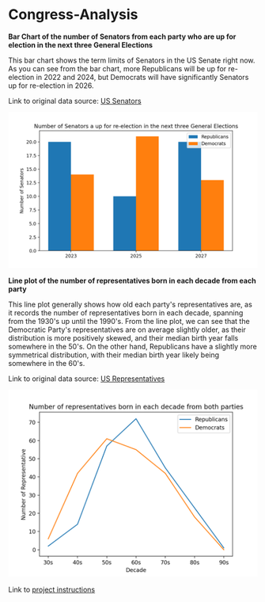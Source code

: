 # Congress-Analysis


**Bar Chart of the number of Senators from each party who are up for election in the next three General Elections**

This bar chart shows the term limits of Senators in the US Senate right now. As you can see from the bar chart, more Republicans will be up for re-election in 2022 and 2024, but Democrats will have significantly Senators up for re-election in 2026.&nbsp;

Link to original data source: [US Senators](https://www.govtrack.us/api/v2/role?current=true&role_type=senator)

![Graph of Senators](https://github.com/nikhilagarwal1111/Congress-Analysis/blob/main/Senators%20Graph.png)

**Line plot of the number of representatives born in each decade from each party**

This line plot generally shows how old each party's representatives are, as it records the number of representatives born in each decade, spanning from the 1930's up until the 1990's. From the line plot, we can see that the Democratic Party's representatives are on average slightly older, as their distribution is more positively skewed, and their median birth year falls somewhere in the 50's. On the other hand, Republicans have a slightly more symmetrical distribution, with their median birth year likely being somewhere in the 60's.

Link to original data source: [US Representatives](https://www.govtrack.us/api/v2/role?current=true&role_type=representative&limit=438)


![Graph of Representatives](https://github.com/nikhilagarwal1111/Congress-Analysis/blob/main/Representatives%20Graph1.png)

Link to [project instructions](https://github.com/mikeizbicki/cmc-csci040/tree/2021fall/hw_02)



